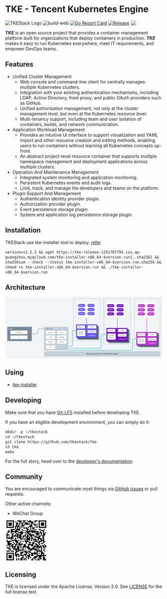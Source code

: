 # TKE - Tencent Kubernetes Engine

<img align="right" width="100px" src="https://avatars0.githubusercontent.com/u/57258287?s=200&v=4">

![TKEStack Logo](https://github.com/tkestack/tke/workflows/build/badge.svg?branch=master)
![build-web](https://github.com/tkestack/tke/workflows/build-web/badge.svg)
[![Go Report Card](https://goreportcard.com/badge/tkestack.io/tke)](https://goreportcard.com/report/tkestack.io/tke)
[![Release](https://img.shields.io/github/release/tkestack/tke.svg?style=flat-square)](https://github.com/tkestack/tke/releases)

***TKE*** is an open source project that provides a container management platform built for organizations that deploy containers in production. ***TKE*** makes it easy to run Kubernetes everywhere, meet IT requirements, and empower DevOps teams.

## Features

* Unified Cluster Management
  * Web console and command-line client for centrally manages multiple Kubernetes clusters.
  * Integration with your existing authentication mechanisms, including LDAP, Active Directory, front proxy, and public OAuth providers such as GitHub.
  * Unified authorization management, not only at the cluster management level, but even at the Kubernetes resource level.
  * Multi-tenancy support, including team and user isolation of containers, builds, and network communication.
* Application Workload Management
  * Provides an intuitive UI interface to support visualization and YAML import and other resource creation and editing methods, enabling users to run containers without learning all Kubernetes concepts up-front.
  * An abstract project-level resource container that supports multiple namespace management and deployment applications across multiple clusters.
* Operation And Maintenance Management
  * Integrated system monitoring and application monitoring.
  * Persistent Kubernetes events and audit logs.
  * Limit, track, and manage the developers and teams on the platform.
* Plugin Support And Management  
  * Authentication identity provider plugin.
  * Authorization provider plugin.
  * Event persistence storage plugin.
  * System and application log persistence storage plugin.

## Installation

TKEStack use tke-installer tool to deploy. [refer](docs/user/tke-installer/normal-installation.md)

```
version=v1.2.3 && wget https://tke-release-1251707795.cos.ap-guangzhou.myqcloud.com/tke-installer-x86_64-$version.run{,.sha256} && sha256sum --check --status tke-installer-x86_64-$version.run.sha256 && chmod +x tke-installer-x86_64-$version.run && ./tke-installer-x86_64-$version.run
```

## Architecture

![Architecture Of TKE](docs/images/TKEStackHighLevelArchitecture@2x.png)

## Using

- [tke-installer](./docs/user/tke-installer/README.md)

## Developing

Make sure that you have [Git-LFS](https://github.com/git-lfs/git-lfs) installed before developing TKE.

If you have an eligible development environment, you can simply do it:

```
mkdir -p ~/tkestack
cd ~/tkestack
git clone https://github.com/tkestack/tke
cd tke
make
```

For the full story, head over to the [developer's documentation](docs/devel/development.md).

## Community

You are encouraged to communicate most things via [GitHub issues](https://github.com/tkestack/tke/issues/new/choose) or pull requests.

Other active channels:

- WeChat Group

​                                                                ![TKEStack](docs/images/wechat.png)

## Licensing

TKE is licensed under the Apache License, Version 2.0. See [LICENSE](LICENSE) for the full license text.

